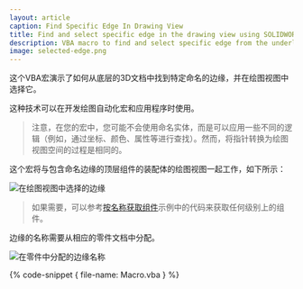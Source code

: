 ```yaml
---
layout: article
caption: Find Specific Edge In Drawing View
title: Find and select specific edge in the drawing view using SOLIDWORKS API
description: VBA macro to find and select specific edge from the underlying model in the drawing view using SOLIDWORKS API
image: selected-edge.png
---
```

这个VBA宏演示了如何从底层的3D文档中找到特定命名的边缘，并在绘图视图中选择它。

这种技术可以在开发绘图自动化宏和应用程序时使用。

> 注意，在您的宏中，您可能不会使用命名实体，而是可以应用一些不同的逻辑（例如，通过坐标、颜色、属性等进行查找）。然而，将指针转换为绘图视图空间的过程是相同的。

这个宏将与包含命名边缘的顶层组件的装配体的绘图视图一起工作，如下所示：

![在绘图视图中选择的边缘](selected-edge.png)

> 如果需要，可以参考[按名称获取组件](/solidworks-api/document/assembly/components/get-by-name/)示例中的代码来获取任何级别上的组件。

边缘的名称需要从相应的零件文档中分配。

![在零件中分配的边缘名称](edge-name.png)

{% code-snippet { file-name: Macro.vba } %}